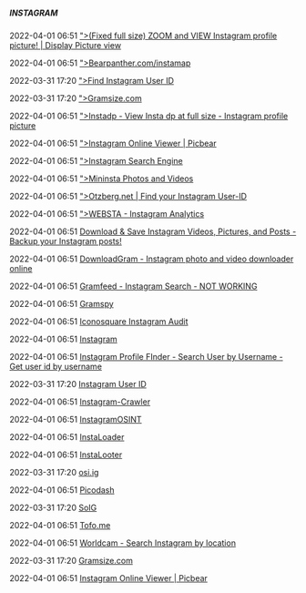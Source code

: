 #####  INSTAGRAM

2022-04-01 06:51 [&quot;&gt;(Fixed full size) ZOOM and VIEW Instagram profile picture! | Display Picture view](https://izuum.com/)

2022-04-01 06:51 [&quot;&gt;Bearpanther.com/instamap](http://bearpanther.com/instamap/)

2022-03-31 17:20 [&quot;&gt;Find Instagram User ID](https://codeofaninja.com/tools/find-instagram-user-id)

2022-03-31 17:20 [&quot;&gt;Gramsize.com](http://ww25.gramsize.com/?subid1=20220807-0815-3464-9dea-6cd2edf2c6ba)

2022-04-01 06:51 [&quot;&gt;Instadp - View Insta dp at full size - Instagram profile picture](https://instadp.org/)

2022-04-01 06:51 [&quot;&gt;Instagram Online Viewer | Picbear](http://ww25.picbear.club/?subid1=20220807-0815-34df-bd10-aac3b0f4af7f)

2022-04-01 06:51 [&quot;&gt;Instagram Search Engine](https://mulpix.com/)

2022-04-01 06:51 [&quot;&gt;Mininsta Photos and Videos](http://ww7.mininsta.net/)

2022-04-01 06:51 [&quot;&gt;Otzberg.net | Find your Instagram User-ID](https://www.otzberg.net/iguserid/)

2022-04-01 06:51 [&quot;&gt;WEBSTA - Instagram Analytics](https://websta.me/)

2022-04-01 06:51 [Download &amp; Save Instagram Videos, Pictures, and Posts - Backup your Instagram posts!](https://vibbi.com/instaport)

2022-04-01 06:51 [DownloadGram - Instagram photo and video downloader online](https://downloadgram.com/)

2022-04-01 06:51 [Gramfeed - Instagram Search - NOT WORKING](http://www.gramfeed.com/)

2022-04-01 06:51 [Gramspy](http://gramspy.com/)

2022-04-01 06:51 [Iconosquare Instagram Audit](https://audit.iconosquare.com/)

2022-04-01 06:51 [Instagram](https://www.instagram.com/)

2022-04-01 06:51 [Instagram Profile FInder - Search User by Username - Get user id by username](http://mv-wss.handysofts.com/mv-wss/insprofilefinder)

2022-03-31 17:20 [Instagram User ID](https://commentpicker.com/instagram-user-id.php)

2022-04-01 06:51 [Instagram-Crawler](https://github.com/hehpollon/Instagram-crawler)

2022-04-01 06:51 [InstagramOSINT](https://github.com/sc1341/InstagramOSINT)

2022-04-01 06:51 [InstaLoader](https://instaloader.com/)

2022-04-01 06:51 [InstaLooter](https://github.com/althonos/InstaLooter)

2022-03-31 17:20 [osi.ig](https://github.com/th3unkn0n/osi.ig)

2022-04-01 06:51 [Picodash](https://www.picodash.com/)

2022-03-31 17:20 [SoIG](https://github.com/yezz123/SoIG)

2022-04-01 06:51 [Tofo.me](https://tofo.me/)

2022-04-01 06:51 [Worldcam - Search Instagram by location](http://worldc.am/)

2022-03-31 17:20 [Gramsize.com](http://ww25.gramsize.com/?subid1=20220807-0835-3367-989a-e4e9ecf5d3da)

2022-04-01 06:51 [Instagram Online Viewer | Picbear](http://ww25.picbear.club/?subid1=20220807-0835-334b-a4ae-7a88a65fdea5)




